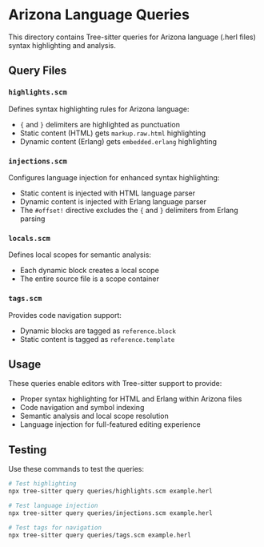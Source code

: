 # Arizona Language Queries

This directory contains Tree-sitter queries for Arizona language (.herl files)
syntax highlighting and analysis.

## Query Files

### `highlights.scm`

Defines syntax highlighting rules for Arizona language:

- `{` and `}` delimiters are highlighted as punctuation
- Static content (HTML) gets `markup.raw.html` highlighting
- Dynamic content (Erlang) gets `embedded.erlang` highlighting

### `injections.scm`

Configures language injection for enhanced syntax highlighting:

- Static content is injected with HTML language parser
- Dynamic content is injected with Erlang language parser
- The `#offset!` directive excludes the `{` and `}` delimiters from Erlang parsing

### `locals.scm`

Defines local scopes for semantic analysis:

- Each dynamic block creates a local scope
- The entire source file is a scope container

### `tags.scm`

Provides code navigation support:

- Dynamic blocks are tagged as `reference.block`
- Static content is tagged as `reference.template`

## Usage

These queries enable editors with Tree-sitter support to provide:

- Proper syntax highlighting for HTML and Erlang within Arizona files
- Code navigation and symbol indexing
- Semantic analysis and local scope resolution
- Language injection for full-featured editing experience

## Testing

Use these commands to test the queries:

```bash
# Test highlighting
npx tree-sitter query queries/highlights.scm example.herl

# Test language injection
npx tree-sitter query queries/injections.scm example.herl

# Test tags for navigation
npx tree-sitter query queries/tags.scm example.herl
```
